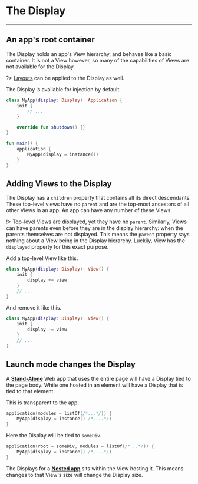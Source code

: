 # The Display
-------------

## An app's root container

The Display holds an app's View hierarchy, and behaves like a basic container. It is not a View however, so many of the capabilities
of Views are not available for the Display.

?> [Layouts](positioning.md?id=layouts-1) can be applied to the Display as well.

The Display is available for injection by default.

```kotlin
class MyApp(display: Display): Application {
    init {
        // ...
    }

    override fun shutdown() {}
}

fun main() {
    application {
        MyApp(display = instance())
    }
}
```

## Adding Views to the Display

The Display has a `children` property that contains all its direct descendants. These top-level views have no
`parent` and are the top-most ancestors of all other Views in an app. An app can have any number of these Views.

!> Top-level Views are displayed, yet they have no `parent`. Similarly, Views can have parents even before they are
in the display hierarchy: when the parents themselves are not displayed. This means the `parent` property says nothing
about a View being in the Display hierarchy. Luckily, View has the `displayed` property for this exact purpose.

Add a top-level View like this.

```kotlin
class MyApp(display: Display): View() {
    init {
        display += view
    }
    // ...
}
```

And remove it like this.

```kotlin
class MyApp(display: Display): View() {
    init {
        display -= view
    }
    // ...
}
```

## Launch mode changes the Display

A [**Stand-Alone**](applications.md?id=stand-alone) Web app that uses the entire page will have a Display tied to the page body. While
one hosted in an element will have a Display that is tied to that element.

This is transparent to the app.

```kotlin
application(modules = listOf(/*...*/)) {
    MyApp(display = instance() /*,...*/)
}
```

Here the Display will be tied to `someDiv`.

```kotlin
application(root = someDiv, modules = listOf(/*...*/)) {
    MyApp(display = instance() /*,...*/)
}
```

The Displays for a [**Nested app**](applications.md?id=nested) sits within the View hosting it. This means changes to that View's
size will change the Display size. 